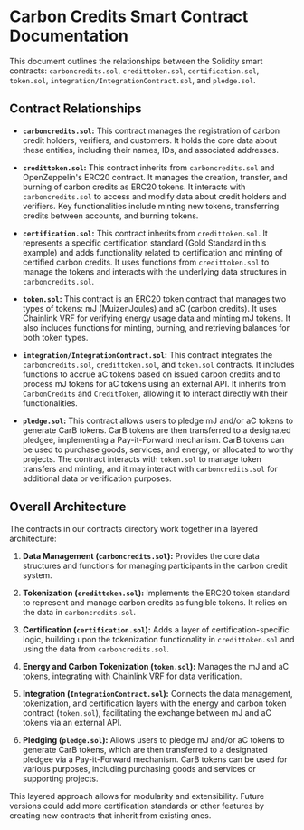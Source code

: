 # Carbon Credits Smart Contract Documentation

This document outlines the relationships between the Solidity smart contracts: `carboncredits.sol`, `credittoken.sol`, `certification.sol`, `token.sol`, `integration/IntegrationContract.sol`, and `pledge.sol`.

## Contract Relationships

* **`carboncredits.sol`:** This contract manages the registration of carbon credit holders, verifiers, and customers. It holds the core data about these entities, including their names, IDs, and associated addresses.

* **`credittoken.sol`:** This contract inherits from `carboncredits.sol` and OpenZeppelin's ERC20 contract. It manages the creation, transfer, and burning of carbon credits as ERC20 tokens. It interacts with `carboncredits.sol` to access and modify data about credit holders and verifiers. Key functionalities include minting new tokens, transferring credits between accounts, and burning tokens.

* **`certification.sol`:** This contract inherits from `credittoken.sol`. It represents a specific certification standard (Gold Standard in this example) and adds functionality related to certification and minting of certified carbon credits. It uses functions from `credittoken.sol` to manage the tokens and interacts with the underlying data structures in `carboncredits.sol`.

* **`token.sol`:** This contract is an ERC20 token contract that manages two types of tokens: mJ (MuizenJoules) and aC (carbon credits). It uses Chainlink VRF for verifying energy usage data and minting mJ tokens.  It also includes functions for minting, burning, and retrieving balances for both token types.

* **`integration/IntegrationContract.sol`:** This contract integrates the `carboncredits.sol`, `credittoken.sol`, and `token.sol` contracts. It includes functions to accrue aC tokens based on issued carbon credits and to process mJ tokens for aC tokens using an external API.  It inherits from `CarbonCredits` and `CreditToken`, allowing it to interact directly with their functionalities.

* **`pledge.sol`:** This contract allows users to pledge mJ and/or aC tokens to generate CarB tokens.  CarB tokens are then transferred to a designated pledgee, implementing a Pay-it-Forward mechanism.  CarB tokens can be used to purchase goods, services, and energy, or allocated to worthy projects. The contract interacts with `token.sol` to manage token transfers and minting, and it may interact with `carboncredits.sol` for additional data or verification purposes.


## Overall Architecture

The contracts in our contracts directory work together in a layered architecture:

1. **Data Management (`carboncredits.sol`):** Provides the core data structures and functions for managing participants in the carbon credit system.

2. **Tokenization (`credittoken.sol`):** Implements the ERC20 token standard to represent and manage carbon credits as fungible tokens. It relies on the data in `carboncredits.sol`.

3. **Certification (`certification.sol`):** Adds a layer of certification-specific logic, building upon the tokenization functionality in `credittoken.sol` and using the data from `carboncredits.sol`.

4. **Energy and Carbon Tokenization (`token.sol`):** Manages the mJ and aC tokens, integrating with Chainlink VRF for data verification.

5. **Integration (`IntegrationContract.sol`):** Connects the data management, tokenization, and certification layers with the energy and carbon token contract (`token.sol`), facilitating the exchange between mJ and aC tokens via an external API.

6. **Pledging (`pledge.sol`):** Allows users to pledge mJ and/or aC tokens to generate CarB tokens, which are then transferred to a designated pledgee via a Pay-it-Forward mechanism. CarB tokens can be used for various purposes, including purchasing goods and services or supporting projects.


This layered approach allows for modularity and extensibility. Future versions could add more certification standards or other features by creating new contracts that inherit from existing ones.

